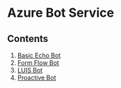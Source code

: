 # Azure Bot Service #

## Contents ##
1. [Basic Echo Bot](https://github.com/Danielius1012/BotLabs/tree/master/Azure_Bot_Service/1_Basic_Echo_Bot)
1. [Form Flow Bot](https://github.com/Danielius1012/BotLabs/tree/master/Azure_Bot_Service/2_Form_Flow_Bot)
1. [LUIS Bot](https://github.com/Danielius1012/BotLabs/tree/master/Azure_Bot_Service/3_LUIS_Bot)
1. [Proactive Bot](https://github.com/Danielius1012/BotLabs/tree/master/Azure_Bot_Service/4_Proactive_Bot)